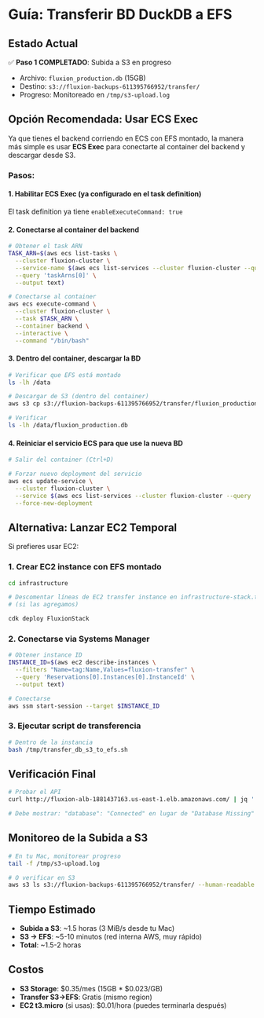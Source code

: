 # Guía: Transferir BD DuckDB a EFS

## Estado Actual

✅ **Paso 1 COMPLETADO**: Subida a S3 en progreso
- Archivo: `fluxion_production.db` (15GB)
- Destino: `s3://fluxion-backups-611395766952/transfer/`
- Progreso: Monitoreado en `/tmp/s3-upload.log`

## Opción Recomendada: Usar ECS Exec

Ya que tienes el backend corriendo en ECS con EFS montado, la manera más simple es usar **ECS Exec** para conectarte al container del backend y descargar desde S3.

### Pasos:

#### 1. Habilitar ECS Exec (ya configurado en el task definition)

El task definition ya tiene `enableExecuteCommand: true`

#### 2. Conectarse al container del backend

```bash
# Obtener el task ARN
TASK_ARN=$(aws ecs list-tasks \
  --cluster fluxion-cluster \
  --service-name $(aws ecs list-services --cluster fluxion-cluster --query 'serviceArns[0]' --output text | xargs basename) \
  --query 'taskArns[0]' \
  --output text)

# Conectarse al container
aws ecs execute-command \
  --cluster fluxion-cluster \
  --task $TASK_ARN \
  --container backend \
  --interactive \
  --command "/bin/bash"
```

#### 3. Dentro del container, descargar la BD

```bash
# Verificar que EFS está montado
ls -lh /data

# Descargar de S3 (dentro del container)
aws s3 cp s3://fluxion-backups-611395766952/transfer/fluxion_production.db /data/fluxion_production.db

# Verificar
ls -lh /data/fluxion_production.db
```

#### 4. Reiniciar el servicio ECS para que use la nueva BD

```bash
# Salir del container (Ctrl+D)

# Forzar nuevo deployment del servicio
aws ecs update-service \
  --cluster fluxion-cluster \
  --service $(aws ecs list-services --cluster fluxion-cluster --query 'serviceArns[0]' --output text | xargs basename) \
  --force-new-deployment
```

## Alternativa: Lanzar EC2 Temporal

Si prefieres usar EC2:

### 1. Crear EC2 instance con EFS montado

```bash
cd infrastructure

# Descomentar líneas de EC2 transfer instance en infrastructure-stack.ts
# (si las agregamos)

cdk deploy FluxionStack
```

### 2. Conectarse via Systems Manager

```bash
# Obtener instance ID
INSTANCE_ID=$(aws ec2 describe-instances \
  --filters "Name=tag:Name,Values=fluxion-transfer" \
  --query 'Reservations[0].Instances[0].InstanceId' \
  --output text)

# Conectarse
aws ssm start-session --target $INSTANCE_ID
```

### 3. Ejecutar script de transferencia

```bash
# Dentro de la instancia
bash /tmp/transfer_db_s3_to_efs.sh
```

## Verificación Final

```bash
# Probar el API
curl http://fluxion-alb-1881437163.us-east-1.elb.amazonaws.com/ | jq '.'

# Debe mostrar: "database": "Connected" en lugar de "Database Missing"
```

## Monitoreo de la Subida a S3

```bash
# En tu Mac, monitorear progreso
tail -f /tmp/s3-upload.log

# O verificar en S3
aws s3 ls s3://fluxion-backups-611395766952/transfer/ --human-readable
```

## Tiempo Estimado

- **Subida a S3**: ~1.5 horas (3 MiB/s desde tu Mac)
- **S3 → EFS**: ~5-10 minutos (red interna AWS, muy rápido)
- **Total**: ~1.5-2 horas

## Costos

- **S3 Storage**: $0.35/mes (15GB * $0.023/GB)
- **Transfer S3→EFS**: Gratis (mismo region)
- **EC2 t3.micro** (si usas): $0.01/hora (puedes terminarla después)

